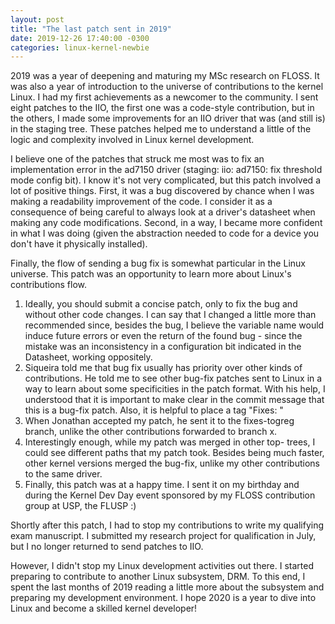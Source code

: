 ```yaml
---
layout: post
title: "The last patch sent in 2019"
date: 2019-12-26 17:40:00 -0300
categories: linux-kernel-newbie
---
```


2019 was a year of deepening and maturing my MSc research on FLOSS. It was also a year of introduction to the universe of contributions to the kernel Linux. I had my first achievements as a newcomer to the community. I sent eight patches to the IIO, the first one was a code-style contribution, but in the others, I made some improvements for an IIO driver that was (and still is) in the staging tree. These patches helped me to understand a little of the logic and complexity involved in Linux kernel development.

I believe one of the patches that struck me most was to fix an implementation error in the ad7150 driver (staging: iio: ad7150: fix threshold mode config bit).
I know it's not very complicated, but this patch involved a lot of positive things. First, it was a bug discovered by chance when I was making a readability improvement of the code. I consider it as a consequence of being careful to always look at a driver's datasheet when making any code modifications. Second, in a way, I became more confident in what I was doing (given the abstraction needed to code for a device you don't have it physically installed).

Finally, the flow of sending a bug fix is ​​somewhat particular in the Linux universe. This patch was an opportunity to learn more about Linux's contributions flow.
1. Ideally, you should submit a concise patch, only to fix the bug and without other code changes. I can say that I changed a little more than recommended since, besides the bug, I believe the variable name would induce future errors or even the return of the found bug - since the mistake was an inconsistency in a configuration bit indicated in the Datasheet, working oppositely.
2. Siqueira told me that bug fix usually has priority over other kinds of contributions. He told me to see other bug-fix patches sent to Linux in a way to learn about some specificities in the patch format. With his help, I understood that it is important to make clear in the commit message that this is a bug-fix patch. Also, it is helpful to place a tag "Fixes: <hash and message of the commit that introduced the error>"
3. When Jonathan accepted my patch, he sent it to the fixes-togreg branch, unlike the other contributions forwarded to branch x.
4. Interestingly enough, while my patch was merged in other top- trees, I could see different paths that my patch took. Besides being much faster, other kernel versions merged the bug-fix, unlike my other contributions to the same driver.
5. Finally, this patch was at a happy time. I sent it on my birthday and during the Kernel Dev Day event sponsored by my FLOSS contribution group at USP, the FLUSP :)

Shortly after this patch, I had to stop my contributions to write my qualifying exam manuscript. I submitted my research project for qualification in July, but I no longer returned to send patches to IIO. 

However, I didn't stop my Linux development activities out there. I started preparing to contribute to another Linux subsystem, DRM. To this end, I spent the last months of 2019 reading a little more about the subsystem and preparing my development environment. I hope 2020 is a year to dive into Linux and become a skilled kernel developer!
